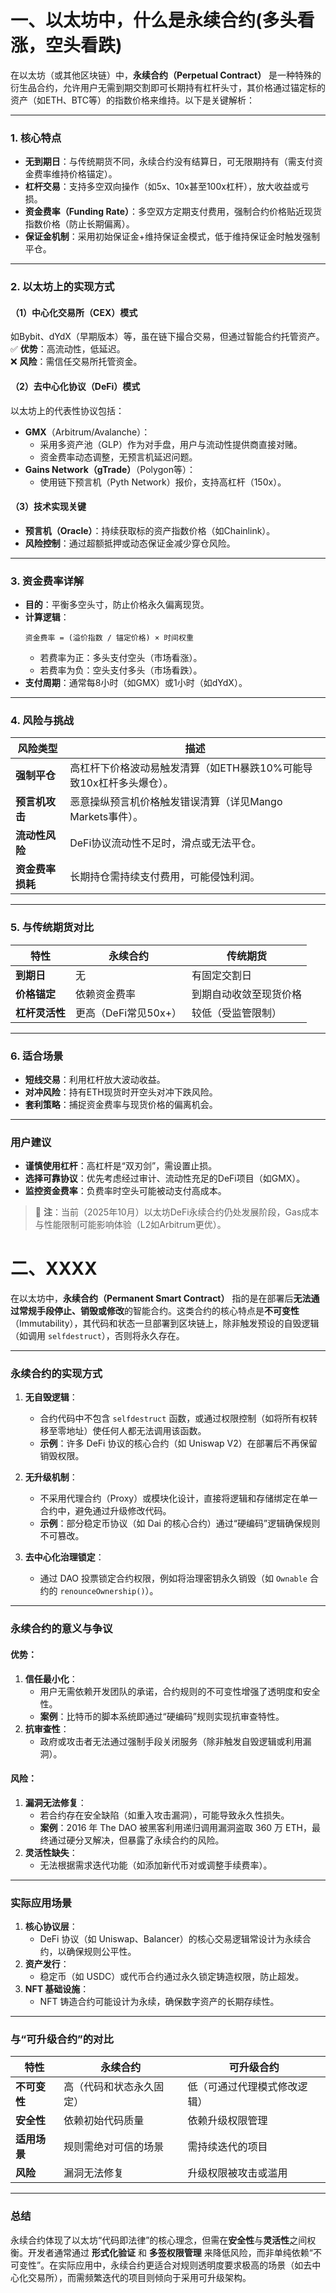 

# 一、以太坊中，什么是永续合约(多头看涨，空头看跌)
在以太坊（或其他区块链）中，**永续合约（Perpetual Contract）** 是一种特殊的衍生品合约，允许用户无需到期交割即可长期持有杠杆头寸，其价格通过锚定标的资产（如ETH、BTC等）的指数价格来维持。以下是关键解析：

---

### **1. 核心特点**
- **无到期日**：与传统期货不同，永续合约没有结算日，可无限期持有（需支付资金费率维持价格锚定）。
- **杠杆交易**：支持多空双向操作（如5x、10x甚至100x杠杆），放大收益或亏损。
- **资金费率（Funding Rate）**：多空双方定期支付费用，强制合约价格贴近现货指数价格（防止长期偏离）。
- **保证金机制**：采用初始保证金+维持保证金模式，低于维持保证金时触发强制平仓。

---

### **2. 以太坊上的实现方式**
#### **（1）中心化交易所（CEX）模式**  
如Bybit、dYdX（早期版本）等，虽在链下撮合交易，但通过智能合约托管资产。  
✅ **优势**：高流动性，低延迟。  
❌ **风险**：需信任交易所托管资金。

#### **（2）去中心化协议（DeFi）模式**  
以太坊上的代表性协议包括：  
- **GMX**（Arbitrum/Avalanche）：  
  - 采用多资产池（GLP）作为对手盘，用户与流动性提供商直接对赌。  
  - 资金费率动态调整，无预言机延迟问题。  
- **Gains Network（gTrade）**（Polygon等）：  
  - 使用链下预言机（Pyth Network）报价，支持高杠杆（150x）。  

#### **（3）技术实现关键**  
- **预言机（Oracle）**：持续获取标的资产指数价格（如Chainlink）。  
- **风险控制**：通过超额抵押或动态保证金减少穿仓风险。  

---

### **3. 资金费率详解**
- **目的**：平衡多空头寸，防止价格永久偏离现货。  
- **计算逻辑**：  
  ```
  资金费率 = (溢价指数 / 锚定价格) × 时间权重
  ```
  - 若费率为正：多头支付空头（市场看涨）。  
  - 若费率为负：空头支付多头（市场看跌）。  
- **支付周期**：通常每8小时（如GMX）或1小时（如dYdX）。  

---

### **4. 风险与挑战**
| 风险类型          | 描述                                                                 |
|-------------------|----------------------------------------------------------------------|
| **强制平仓**      | 高杠杆下价格波动易触发清算（如ETH暴跌10%可能导致10x杠杆多头爆仓）。 |
| **预言机攻击**    | 恶意操纵预言机价格触发错误清算（详见Mango Markets事件）。            |
| **流动性风险**    | DeFi协议流动性不足时，滑点或无法平仓。                              |
| **资金费率损耗**  | 长期持仓需持续支付费用，可能侵蚀利润。                              |

---

### **5. 与传统期货对比**
| 特性                | 永续合约                     | 传统期货                     |
|---------------------|-----------------------------|-----------------------------|
| **到期日**          | 无                          | 有固定交割日                |
| **价格锚定**        | 依赖资金费率                | 到期自动收敛至现货价格      |
| **杠杆灵活性**      | 更高（DeFi常见50x+）        | 较低（受监管限制）          |

---

### **6. 适合场景**
- **短线交易**：利用杠杆放大波动收益。  
- **对冲风险**：持有ETH现货时开空头对冲下跌风险。  
- **套利策略**：捕捉资金费率与现货价格的偏离机会。  

---

### **用户建议**
- **谨慎使用杠杆**：高杠杆是“双刃剑”，需设置止损。  
- **选择可靠协议**：优先考虑经过审计、流动性充足的DeFi项目（如GMX）。  
- **监控资金费率**：负费率时空头可能被动支付高成本。  

> 📌 **注**：当前（2025年10月）以太坊DeFi永续合约仍处发展阶段，Gas成本与性能限制可能影响体验（L2如Arbitrum更优）。

# 二、XXXX




在以太坊中，**永续合约（Permanent Smart Contract）** 指的是在部署后**无法通过常规手段停止、销毁或修改**的智能合约。这类合约的核心特点是**不可变性**（Immutability），其代码和状态一旦部署到区块链上，除非触发预设的自毁逻辑（如调用 `selfdestruct`），否则将永久存在。

---

### **永续合约的实现方式**
1. **无自毁逻辑**：
   - 合约代码中不包含 `selfdestruct` 函数，或通过权限控制（如将所有权转移至零地址）使任何人都无法调用该函数。
   - **示例**：许多 DeFi 协议的核心合约（如 Uniswap V2）在部署后不再保留销毁权限。

2. **无升级机制**：
   - 不采用代理合约（Proxy）或模块化设计，直接将逻辑和存储绑定在单一合约中，避免通过升级修改代码。
   - **示例**：部分稳定币协议（如 Dai 的核心合约）通过“硬编码”逻辑确保规则不可篡改。

3. **去中心化治理锁定**：
   - 通过 DAO 投票锁定合约权限，例如将治理密钥永久销毁（如 `Ownable` 合约的 `renounceOwnership()`）。

---

### **永续合约的意义与争议**
#### **优势**：
1. **信任最小化**：
   - 用户无需依赖开发团队的承诺，合约规则的不可变性增强了透明度和安全性。
   - **案例**：比特币的脚本系统即通过“硬编码”规则实现抗审查特性。
2. **抗审查性**：
   - 政府或攻击者无法通过强制手段关闭服务（除非触发自毁逻辑或利用漏洞）。

#### **风险**：
1. **漏洞无法修复**：
   - 若合约存在安全缺陷（如重入攻击漏洞），可能导致永久性损失。
   - **案例**：2016 年 The DAO 被黑客利用递归调用漏洞盗取 360 万 ETH，最终通过硬分叉解决，但暴露了永续合约的风险。
2. **灵活性缺失**：
   - 无法根据需求迭代功能（如添加新代币对或调整手续费率）。

---

### **实际应用场景**
1. **核心协议层**：
   - DeFi 协议（如 Uniswap、Balancer）的核心交易逻辑常设计为永续合约，以确保规则公平性。
2. **资产发行**：
   - 稳定币（如 USDC）或代币合约通过永久锁定铸造权限，防止超发。
3. **NFT 基础设施**：
   - NFT 铸造合约可能设计为永续，确保数字资产的长期存续性。

---

### **与“可升级合约”的对比**
| **特性**         | **永续合约**                | **可升级合约**                |
|------------------|----------------------------|------------------------------|
| **不可变性**     | 高（代码和状态永久固定）    | 低（可通过代理模式修改逻辑）  |
| **安全性**       | 依赖初始代码质量             | 依赖升级权限管理              |
| **适用场景**     | 规则需绝对可信的场景         | 需持续迭代的项目              |
| **风险**         | 漏洞无法修复                | 升级权限被攻击或滥用          |

---

### **总结**
永续合约体现了以太坊“代码即法律”的核心理念，但需在**安全性**与**灵活性**之间权衡。开发者通常通过 **形式化验证** 和 **多签权限管理** 来降低风险，而非单纯依赖“不可变性”。在实际应用中，永续合约更适合对规则透明度要求极高的场景（如去中心化交易所），而需频繁迭代的项目则倾向于采用可升级架构。
